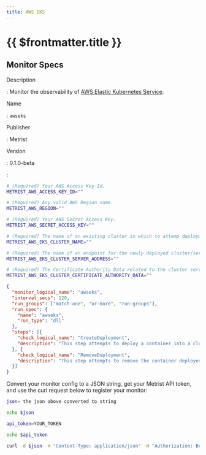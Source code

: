 ```yaml
---
title: AWS EKS
---
```


# {{ $frontmatter.title }}

## Monitor Specs

Description

: Monitor the observability of [AWS Elastic Kubernetes Service](https://aws.amazon.com/eks/).

Name

: `awseks`

Publisher

: Metrist

Version

: 0.1.0-beta

: &nbsp;


<!--@include: /parts/_1.md-->


<!--@include: /parts/_2.md-->


<!--@include: /parts/_3.md-->


```sh
# (Required) Your AWS Access Key Id.
METRIST_AWS_ACCESS_KEY_ID=""

# (Required) Any valid AWS Region name.
METRIST_AWS_REGION=""

# (Required) Your AWS Secret Access Key.
METRIST_AWS_SECRET_ACCESS_KEY=""

# (Required) The name of an existing cluster in which to attemp deployment.
METRIST_AWS_EKS_CLUSTER_NAME=""

# (Required) The name of an endpoint for the newly deployed cluster/server.
METRIST_AWS_EKS_CLUSTER_SERVER_ADDRESS=""

# (Required) The Certificate Authority Data related to the cluster server address/endpoint.
METRIST_AWS_EKS_CLUSTER_CERTIFICATE_AUTHORITY_DATA=""
```

<!--@include: /parts/tips_env-vars.md -->


<!--@include: /parts/_4.md-->


```json
{
  "monitor_logical_name": "awseks",
  "interval_secs": 120,
  "run_groups": ["match-one", "or-more", "run-groups"],
  "run_spec": {
    "name": "awseks",
    "run_type": "dll"
  },
  "steps": [{
    "check_logical_name": "CreateDeployment",
    "description": "This step attempts to deploy a container into a cluster."
  }, {
    "check_logical_name": "RemoveDeployment",
    "description": "This step attempts to remove the container deployed in a previous step."
  }]
}
```




Convert your monitor config to a JSON string, get your Metrist API token, and use the curl request below to register your monitor:

```sh
json= the json above converted to string

echo $json

api_token=YOUR_TOKEN

echo $api_token

curl -d $json -H "Content-Type: application/json" -H "Authorization: Bearer $api_token" 'https://app.metrist.io/api/v0/monitor-config'

```

<!--@include: /parts/tips_api.md-->


<!--@include: /parts/_5.md-->


<!--@include: /parts/result.md-->